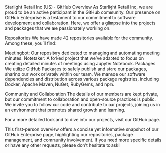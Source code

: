 Starlight Retail Inc (US) - GitHub Overview
As Starlight Retail Inc, we are proud to be an active participant in the GitHub community. Our presence on GitHub Enterprise is a testament to our commitment to software development and collaboration. Here, we offer a glimpse into the projects and packages that we are passionately working on.

Repositories
We have made 42 repositories available for the community. Among these, you’ll find:

Meetingbot: Our repository dedicated to managing and automating meeting minutes.
Notetaker: A forked project that we’ve adapted to focus on creating detailed minutes of meetings using Jupyter Notebook.
Packages
We utilize GitHub Packages to safely publish and store our packages, sharing our work privately within our team. We manage our software dependencies and distribution across various package registries, including Docker, Apache Maven, NuGet, RubyGems, and npm.

Community and Collaboration
The details of our members are kept private, but our commitment to collaboration and open-source practices is public. We invite you to follow our code and contribute to our projects, joining us in an environment that promotes shared growth and learning.

For a more detailed look and to dive into our projects, visit our GitHub page.

This first-person overview offers a concise yet informative snapshot of our GitHub Enterprise page, highlighting our repositories, package management, and community involvement. If you need more specific details or have any other requests, please don’t hesitate to ask!
